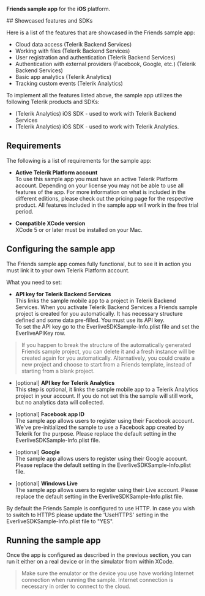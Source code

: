 **Friends sample app**  for the **iOS** platform. 


<span id="showcased-features-sdks" />
## Showcased features and SDKs

Here is a list of the features that are showcased in the Friends sample app:

- Cloud data access (Telerik Backend Services)
- Working with files (Telerik Backend Services)
- User registration and authentication (Telerik Backend Services)
- Authentication with external providers (Facebook, Google, etc.) (Telerik Backend Services)
- Basic app analytics (Telerik Analytics)
- Tracking custom events (Telerik Analytics)

To implement all the features listed above, the sample app utilizes the following Telerik products and SDKs:

- (Telerik Analytics) iOS SDK - used to work with Telerik Backend Services
- (Telerik Analytics) iOS SDK - used to work with Telerik Analytics.

## Requirements

The following is a list of requirements for the sample app:

- **Active Telerik Platform account**  
To use this sample app you must have an active Telerik Platform account. Depending on your license you may not be able to use all features of the app. For more information on what is included in the different editions, please check out the pricing page for the respective product. All features included in the sample app will work in the free trial period.

- **Compatible XCode version**  
XCode 5 or  or later must be installed on your Mac.


## Configuring the sample app
The Friends sample app comes fully functional, but to see it in action you must link it to your own Telerik Platform account.

What you need to set:

- **API key for Telerik Backend Services**  
This links the sample mobile app to a project in Telerik Backend Services. When you activate Telerik Backend Services a Friends sample project is created for you automatically. It has necessary structure defined and some data pre-filled. You must use its API key.  
To set the API key go to the EverliveSDKSample-Info.plist file and set the EverliveAPIKey row.
> If you happen to break the structure of the automatically generated Friends sample project, you can delete it and a fresh instance will be created again for you automatically. Alternatively, you could create a new project and choose to start from a Friends template, instead of starting from a blank project.

- [optional] **API key for Telerik Analytics**  
This step is optional, it links the sample mobile app to a Telerik Analytics project in your account. If you do not set this the sample will still work, but no analytics data will collected.

- [optional] **Facebook app ID**  
The sample app allows users to register using their Facebook account. We've pre-initialized the sample to use a Facebook app created by Telerik for the purpose. Please  replace the default setting in the EverliveSDKSample-Info.plist file.

- [optional] **Google**  
The sample app allows users to register using their Google account. Please  replace the default setting in the EverliveSDKSample-Info.plist file.

- [optional] **Windows Live**  
The sample app allows users to register using their Live account. Please  replace the default setting in the EverliveSDKSample-Info.plist file.

By default the Friends Sample is configured to use HTTP. In case you wish to switch to HTTPS please update the 'UseHTTPS' setting in the EverliveSDKSample-Info.plist file to "YES".

## Running the sample app
Once the app is configured as described in the previous section, you can run it either on a real device or in the simulator from within XCode.

> Make sure the emulator or the device you use have working Internet connection when running the sample. Internet connection is necessary in order to connect to the cloud.
